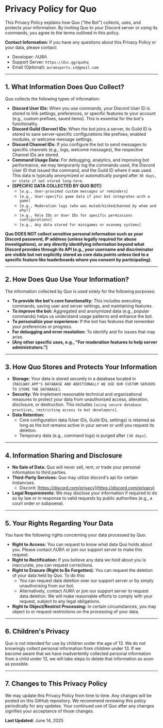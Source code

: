 # Privacy Policy for Quo

This Privacy Policy explains how Quo ("the Bot") collects, uses, and protects your information. By inviting Quo to your Discord server or using its commands, you agree to the terms outlined in this policy.

**Contact Information:**
If you have any questions about this Privacy Policy or your data, please contact:
* Developer: ΛURΛ
* Support Server: `https://dsc.gg/quohq`
* Email (Optional): `auraesports.in@gmail.com`

---

## 1. What Information Does Quo Collect?

Quo collects the following types of information:

* **Discord User IDs:** When you use commands, your Discord User ID is stored to link settings, preferences, or specific features to your account (e.g., custom prefixes, saved items). This is essential for the bot's functionality.
* **Discord Guild (Server) IDs:** When the bot joins a server, its Guild ID is stored to save server-specific configurations like prefixes, enabled modules, or welcome message settings.
* **Discord Channel IDs:** If you configure the bot to send messages to specific channels (e.g., logs, welcome messages), the respective Channel IDs are stored.
* **Command Usage Data:** For debugging, analytics, and improving bot performance, we may temporarily log the commands used, the Discord User ID that issued the command, and the Guild ID where it was used. This data is typically anonymized or automatically purged after `30 days, or state if not stored long-term`.
* **[SPECIFIC DATA COLLECTED BY QUO BOT]:**
    * `[e.g., User-provided custom messages or reminders]`
    * `[e.g., User-specific game data if your bot integrates with a game]`
    * `[e.g., Moderation logs (who was muted/kicked/banned by whom and why)]`
    * `[e.g., Role IDs or User IDs for specific permissions configurations]`
    * `[e.g., Any data stored for minigames or economy systems]`

**Quo DOES NOT collect sensitive personal information such as your Discord password, IP address (unless legally required for abuse investigations), or any directly identifying information beyond what Discord provides through its API (e.g., your username and discriminator are visible but not explicitly stored as core data points unless tied to a specific feature like leaderboards where you consent by participating).**

---

## 2. How Does Quo Use Your Information?

The information collected by Quo is used solely for the following purposes:

* **To provide the bot's core functionality:** This includes executing commands, saving user and server settings, and maintaining features.
* **To improve the bot:** Aggregated and anonymized data (e.g., popular commands) helps us understand usage patterns and enhance the bot.
* **To personalize your experience:** If the bot has features that remember your preferences or progress.
* **For debugging and error resolution:** To identify and fix issues that may arise.
* **[Any other specific uses, e.g., "For moderation features to help server administrators."]**

---

## 3. How Quo Stores and Protects Your Information

* **Storage:** Your data is stored securely in a database located in `[RAILWAY.APP'S DATABASE AND ADDITIONALLY WE USE OUR CUSTOM SERVERS TO STORE THE DATABASE]`.
* **Security:** We implement reasonable technical and organizational measures to protect your data from unauthorized access, alteration, disclosure, or destruction. This includes `[using secure database practices, restricting access to bot developers]`.
* **Data Retention:**
    * Core configuration data (User IDs, Guild IDs, settings) is retained as long as the bot remains active in your server or until you request its deletion.
    * Temporary data (e.g., command logs) is purged after `[30 days]`.

---

## 4. Information Sharing and Disclosure

* **No Sale of Data:** Quo will never sell, rent, or trade your personal information to third parties.
* **Third-Party Services:** Quo may utilize discord's api for certain instancses.
    * Discord: [https://discord.com/privacy](https://discord.com/privacy)
* **Legal Requirements:** We may disclose your information if required to do so by law or in response to valid requests by public authorities (e.g., a court order or subpoena).

---

## 5. Your Rights Regarding Your Data

You have the following rights concerning your data processed by Quo:

* **Right to Access:** You can request to know what data Quo holds about you. Please contact ΛURΛ or join our support server to make this request.
* **Right to Rectification:** If you believe any data we hold about you is inaccurate, you can request corrections.
* **Right to Erasure (Right to Be Forgotten):** You can request the deletion of your data held by Quo. To do this:
    * You can request data deletion over our support server or by simply unauthorising from our bot.
    * Alternatively, contact ΛURΛ or join our support server to request data deletion. We will make reasonable efforts to comply with your request, subject to any legal obligations.
* **Right to Object/Restrict Processing:** In certain circumstances, you may object to or request restrictions on the processing of your data.

---

## 6. Children's Privacy

Quo is not intended for use by children under the age of 13. We do not knowingly collect personal information from children under 13. If we become aware that we have inadvertently collected personal information from a child under 13, we will take steps to delete that information as soon as possible.

---

## 7. Changes to This Privacy Policy

We may update this Privacy Policy from time to time. Any changes will be posted on this GitHub repository. We recommend reviewing this policy periodically for any updates. Your continued use of Quo after any changes signifies your acceptance of those changes.

**Last Updated:** June 14, 2025
